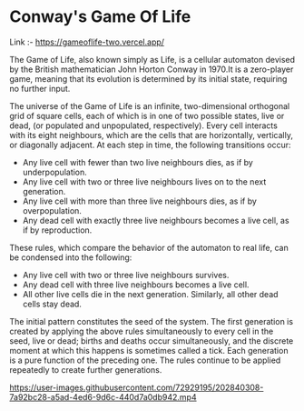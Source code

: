 # Conway's Game Of Life 
Link :- https://gameoflife-two.vercel.app/

The Game of Life, also known simply as Life, is a cellular automaton devised by the British mathematician John Horton Conway in 1970.It is a zero-player game, meaning that its evolution is determined by its initial state, requiring no further input.

The universe of the Game of Life is an infinite, two-dimensional orthogonal grid of square cells, each of which is in one of two possible states, live or dead, (or populated and unpopulated, respectively). Every cell interacts with its eight neighbours, which are the cells that are horizontally, vertically, or diagonally adjacent. At each step in time, the following transitions occur:
-  Any live cell with fewer than two live neighbours dies, as if by underpopulation.
-  Any live cell with two or three live neighbours lives on to the next generation.
-  Any live cell with more than three live neighbours dies, as if by overpopulation.
-  Any dead cell with exactly three live neighbours becomes a live cell, as if by reproduction.

These rules, which compare the behavior of the automaton to real life, can be condensed into the following:
-  Any live cell with two or three live neighbours survives.
-  Any dead cell with three live neighbours becomes a live cell.
-  All other live cells die in the next generation. Similarly, all other dead cells stay dead.

The initial pattern constitutes the seed of the system. The first generation is created by applying the above rules simultaneously to every cell in the seed, live or dead; births and deaths occur simultaneously, and the discrete moment at which this happens is sometimes called a tick. Each generation is a pure function of the preceding one. The rules continue to be applied repeatedly to create further generations.




https://user-images.githubusercontent.com/72929195/202840308-7a92bc28-a5ad-4ed6-9d6c-440d7a0db942.mp4



